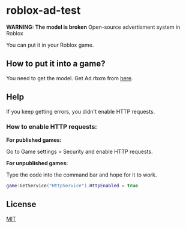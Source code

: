 # roblox-ad-test

**WARNING: The model is broken**
Open-source advertisment system in Roblox

You can put it in your Roblox game.

## How to put it into a game?

You need to get the model.
Get Ad.rbxm from [here](https://github.com/ocboy3/roblox-ad-test/releases).

## Help

If you keep getting errors, you didn't enable HTTP requests.

### How to enable HTTP requests:

**For published games:**

Go to Game settings > Security and enable HTTP requests.

**For unpublished games:**

Type the code into the command bar and hope for it to work.

```lua
game:GetService("HttpService").HttpEnabled = true
```

## License
[MIT](https://choosealicense.com/licenses/mit/)
